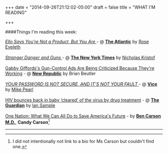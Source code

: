 +++
date = "2014-09-26T21:12:02-05:00"
draft = false
title = "WHAT I'M READING"

+++

####Things I'm reading this week:

[ _Ello Says You're Not a Product, But You Are_ ](http://www.theatlantic.com/technology/archive/2014/09/ello-says-youre-not-a-product-but-you-are/380809/) - @ [**The Atlantic**](http://www.theatlantic.com/) by [Rose Eveleth](http://www.roseveleth.com/about)
<br>
<br>
[ _Stranger Danger and Guns_ ](http://www.nytimes.com/2014/09/28/opinion/sunday/nicholas-kristof-stranger-danger-and-guns.html?_r=0) - @ [**The New York Times**](http://nytimes.com) by [Nicholas Kristof](http://topics.nytimes.com/top/opinion/editorialsandoped/oped/columnists/nicholasdkristof/index.html?action=click&contentCollection=Opinion&module=Byline&region=Header&pgtype=article)
<br>
<br>
[Gabby Giffords's Gun-Control Ads Are Being Criticized Because They're Working](http://www.newrepublic.com/article/119571/gabby-giffords-gun-control-ads-are-criticized-because-theyre-working) - @ [**New Republic**](http://newrepublic.com/) by Brian Beutler
<br>
<br>
[ _YOUR PASSWORD IS NOT SECURE, AND IT'S NOT YOUR FAULT_ ](http://www.vice.com/read/your-password-is-not-secure-and-its-not-your-fault-102) - @ [**Vice**](http://vice.com/) by [Mike Pearl](http://www.vice.com/author/mike-pearl)
<br>
<br>
[HIV bounces back in baby ‘cleared’ of the virus by drug treatment](http://www.theguardian.com/science/2014/oct/03/hiv-virus-baby-drug-treatment-anti-retroviral-infection) - @ [**The Guardian**](http://www.theguardian.com) by [Ian Sample](http://www.theguardian.com/profile/iansample)
<br>
<br>
[One Nation: What We Can All Do to Save America's Future](http://www.amazon.com/One-Nation-What-Americas-Future/dp/1595231129?tag=thenewyorktim-20) - by [**Ben Carson M.D.**](http://realbencarson.com/about/), **Candy Carson**[^1]


------

[^1]:I did not intentionally not link to a bio for Ms Carson but couldn't find one.
